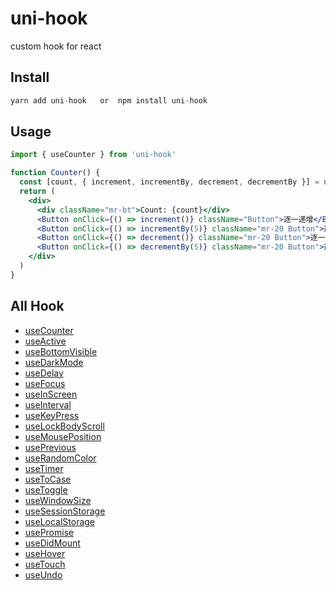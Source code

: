 # uni-hook

custom hook for react

## Install

```jsx
yarn add uni-hook   or  npm install uni-hook
```

## Usage

```jsx
import { useCounter } from 'uni-hook'

function Counter() {
  const [count, { increment, incrementBy, decrement, decrementBy }] = useCounter(0)
  return (
    <div>
      <div className="mr-bt">Count: {count}</div>
      <Button onClick={() => increment()} className="Button">逐一递增</Button>
      <Button onClick={() => incrementBy(5)} className="mr-20 Button">逐五递增</Button>
      <Button onClick={() => decrement()} className="mr-20 Button">逐一递减</Button>
      <Button onClick={() => decrementBy(5)} className="mr-20 Button">逐五递减</Button>
    </div>
  )
}
```

## All Hook

+ [useCounter](https://snakeuni.github.io/customHook/?path=/story/hook--usecounter)
+ [useActive](https://snakeuni.github.io/customHook/?path=/story/hook--useactive)
+ [useBottomVisible](https://snakeuni.github.io/customHook/?path=/story/hook--usebottomvisible)
+ [useDarkMode](https://snakeuni.github.io/customHook/?path=/story/hook--usedarkmode)
+ [useDelay](https://snakeuni.github.io/customHook/?path=/story/hook--usedelay)
+ [useFocus](https://snakeuni.github.io/customHook/?path=/story/hook--usefocus)
+ [useInScreen](https://snakeuni.github.io/customHook/?path=/story/hook--useinscreen)
+ [useInterval](https://snakeuni.github.io/customHook/?path=/story/hook--useinterval)
+ [useKeyPress](https://snakeuni.github.io/customHook/?path=/story/hook--usekeypress)
+ [useLockBodyScroll](https://snakeuni.github.io/customHook/?path=/story/hook--uselockbodyscroll)
+ [useMousePosition](https://snakeuni.github.io/customHook/?path=/story/hook--usemouseposition)
+ [usePrevious](https://snakeuni.github.io/customHook/?path=/story/hook--useprevious)
+ [useRandomColor](https://snakeuni.github.io/customHook/?path=/story/hook--userandomcolor)
+ [useTimer](https://snakeuni.github.io/customHook/?path=/story/hook--usetimer)
+ [useToCase](https://snakeuni.github.io/customHook/?path=/story/hook--usetocase)
+ [useToggle](https://snakeuni.github.io/customHook/?path=/story/hook--usetoggle)
+ [useWindowSize](https://snakeuni.github.io/customHook/?path=/story/hook--usewindowsize)
+ [useSessionStorage](https://snakeuni.github.io/customHook/?path=/story/hook--usesessionstorage)
+ [useLocalStorage](https://snakeuni.github.io/customHook/?path=/story/hook--uselocalstorage)
+ [usePromise](https://snakeuni.github.io/customHook/?path=/story/hook--usepromise)
+ [useDidMount](https://snakeuni.github.io/customHook/?path=/story/hook--usedidmount)
+ [useHover](https://snakeuni.github.io/customHook/?path=/story/hook--usehover)
+ [useTouch](https://snakeuni.github.io/customHook/?path=/story/hook--usetouch)
+ [useUndo](https://snakeuni.github.io/customHook/?path=/story/hook--useundo)